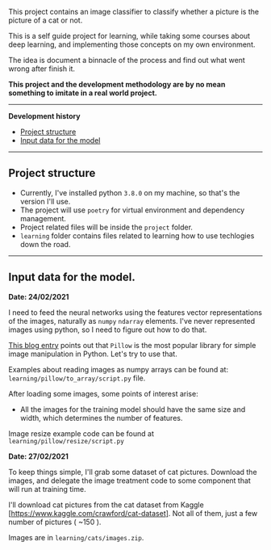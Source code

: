 This project contains an image classifier to classify whether a picture is the picture of a cat or not.

This is a self guide project for learning, while taking some courses about deep learning, and implementing 
those concepts on my own environment.

The idea is document a binnacle of the process and find out what went wrong after finish it.  

**This project and the development methodology are by no mean something to imitate in a real world project.**

------

**Development history**

- [Project structure](#project-structure)
- [Input data for the model](#input-data-for-the-model)

-----

## Project structure

- Currently, I've installed python `3.8.0` on my machine, so that's the version I'll use. 
- The project will use `poetry` for virtual environment and dependency management. 
- Project related files will be inside the `project` folder.
- `learning` folder contains files related to learning how to use techlogies down the road.

-----

## Input data for the model. 

**Date: 24/02/2021**

I need to feed the neural networks using the features vector representations of the images, 
naturally as `numpy` `ndarray` elements. 
I've never represented images using python, so I need to figure out how to do that. 

[This blog entry](https://machinelearningmastery.com/how-to-load-and-manipulate-images-for-deep-learning-in-python-with-pil-pillow/) points out that `Pillow` is the most popular library for simple image manipulation in Python. Let's try to use that.

Examples about reading images as numpy arrays can be found at: `learning/pillow/to_array/script.py` file.

After loading some images, some points of interest arise: 

- All the images for the training model should have the same size and width, which determines the number of features.

Image resize example code can be found at `learning/pillow/resize/script.py`

**Date: 27/02/2021**

To keep things simple, I'll grab some dataset of cat pictures. Download the images, and delegate the 
image treatment code to some component that will run at training time. 

I'll download cat pictures from the cat dataset from Kaggle [https://www.kaggle.com/crawford/cat-dataset]. Not all of 
them, just a few number of pictures ( ~150 ).

Images are in `learning/cats/images.zip`.

